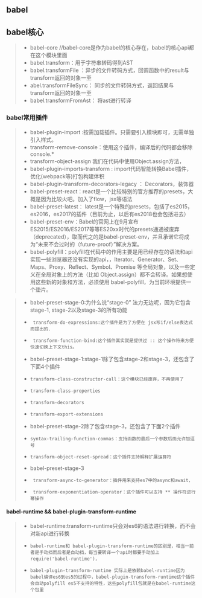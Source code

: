 ## babel

## babel核心
>* babel-core  //babel-core是作为babel的核心存在，babel的核心api都在这个模块里面
>*   babel.transform：用于字符串转码得到AST
>*   babel.transformFile ：异步的文件转码方式，回调函数中的result与transform返回的对象一至
>*   abel.transformFileSync： 同步的文件转码方式，返回结果与transform返回的对象一至
>*   babel.transformFromAst： 将ast进行转译

### babel常用插件
>* babel-plugin-import  :按需加载插件。只需要引入模块即可，无需单独引入样式。
>* transform-remove-console：使用这个插件，编译后的代码都会移除console.*
>* transform-object-assign  我们在代码中使用Object.assign方法，
>* babel-plugin-imports-transform : import代码智能转换Babel插件，优化(webpack等)打包构建体积
>* babel-plugin-transform-decorators-legacy ： Decorators，装饰器
>* babel-preset-react：react是一个比较特别的官方推荐的presets，大概是因为比较火吧。加入了flow，jsx等语法
>* babel-preset-latest： latest是一个特殊的presets，包括了es2015，es2016，es2017的插件（目前为止，以后有es2018也会包括进去）
>* babel-preset-env：Babel的官网上在9月宣布ES2015/ES2016/ES2017等等ES20xx时代的presets通通被废弃（deprecated），取而代之的是babel-preset-env，并且承诺它将成为“未来不会过时的（future-proof）”解决方案。
>* babel-polyfill：polyfill在代码中的作用主要是用已经存在的语法和api实现一些浏览器还没有实现的api，，Iterator、Generator、Set、Maps、Proxy、Reflect、Symbol、Promise 等全局对象，以及一些定义在全局对象上的方法（比如 Object.assign）都不会转译。如果想使用这些新的对象和方法，必须使用 babel-polyfill，为当前环境提供一个垫片。

>*  babel-preset-stage-0:为什么说“stage-0” 法力无边呢，因为它包含stage-1, stage-2以及stage-3的所有功能
>*      transform-do-expressions:这个插件是为了方便在 jsx写if/else表达式而提出的.
>*      transform-function-bind:这个插件其实就是提供过 :: 这个操作符来方便快速切换上下文this。
>*  babel-preset-stage-1:stage-1除了包含stage-2和stage-3，还包含了下面4个插件
>*     transform-class-constructor-call：这个模块已经废弃，不再使用了
>*     transform-class-properties
>*     transform-decorators
>*     transform-export-extensions
>*  babel-preset-stage-2除了包含stage-3，还包含了下面2个插件
>*     syntax-trailing-function-commas：支持函数的最后一个参数后面允许加逗号
>*     transform-object-reset-spread：这个插件支持解释扩展运算符
>*   babel-preset-stage-3
>*      transform-async-to-generator：插件用来支持es7中的async和await，
>*      transform-exponentiation-operator：这个插件可以支持 ** 操作符进行幂操作

#### babel-runtime && babel-plugin-transform-runtime
>* babel-runtime:transform-runtime只会对es6的语法进行转换，而不会对新api进行转换
>*     babel-runtime和 babel-plugin-transform-runtime的区别是，相当一前者是手动挡而后者是自动挡，每当要转译一个api时都要手动加上require('babel-runtime')，
>*     babel-plugin-transform-runtime 实际上是依赖babel-runtime因为babel编译es6到es5的过程中，babel-plugin-transform-runtime这个插件会自动polyfill es5不支持的特性，这些polyfill包就是在babel-runtime这个包里
